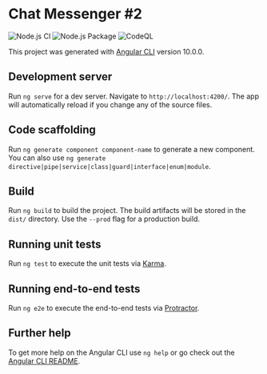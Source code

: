 # Chat Messenger #2

![Node.js CI](https://github.com/anchit-choudhry/chat-messenger-v2/workflows/Node.js%20CI/badge.svg)
![Node.js Package](https://github.com/anchit-choudhry/chat-messenger-v2/workflows/Node.js%20Package/badge.svg)
![CodeQL](https://github.com/anchit-choudhry/chat-messenger-v2/workflows/CodeQL/badge.svg)

This project was generated with [Angular CLI](https://github.com/angular/angular-cli) version 10.0.0.

## Development server

Run `ng serve` for a dev server. Navigate to `http://localhost:4200/`. The app will automatically reload if you change any of the source files.

## Code scaffolding

Run `ng generate component component-name` to generate a new component. You can also use `ng generate directive|pipe|service|class|guard|interface|enum|module`.

## Build

Run `ng build` to build the project. The build artifacts will be stored in the `dist/` directory. Use the `--prod` flag for a production build.

## Running unit tests

Run `ng test` to execute the unit tests via [Karma](https://karma-runner.github.io).

## Running end-to-end tests

Run `ng e2e` to execute the end-to-end tests via [Protractor](http://www.protractortest.org/).

## Further help

To get more help on the Angular CLI use `ng help` or go check out the [Angular CLI README](https://github.com/angular/angular-cli/blob/master/README.md).
